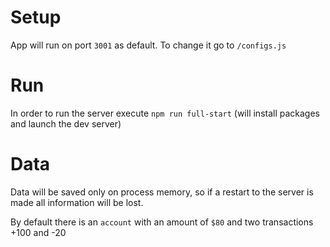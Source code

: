 # Setup

App will run on port `3001` as default. To change it go to `/configs.js`

# Run

In order to run the server execute `npm run full-start` (will install packages and launch the dev server)

# Data

Data will be saved only on process memory, so if a restart to the server is made all information will be lost.

By default there is an `account` with an amount of `$80` and two transactions +100 and -20
